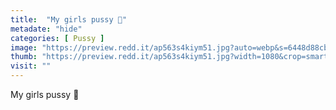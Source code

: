 ```yaml
---
title:  "My girls pussy 🤤"
metadate: "hide"
categories: [ Pussy ]
image: "https://preview.redd.it/ap563s4kiym51.jpg?auto=webp&s=6448d88cb298dff9d7c1a52bad1c3b48f09e0e04"
thumb: "https://preview.redd.it/ap563s4kiym51.jpg?width=1080&crop=smart&auto=webp&s=4b4c64eb681140c9dc300f167a732bcd6c785f3e"
visit: ""
---
```

My girls pussy 🤤
